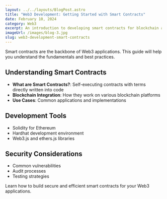 ```yaml
---
layout: ../../layouts/BlogPost.astro
title: "Web3 Development: Getting Started with Smart Contracts"
date: February 10, 2024
category: Web3
excerpt: An introduction to developing smart contracts for blockchain applications, with practical examples and best practices for developers entering the Web3 space.
imageUrl: /images/blog-3.jpg
slug: web3-development-smart-contracts
---
```


Smart contracts are the backbone of Web3 applications. This guide will help you understand the fundamentals and best practices.

## Understanding Smart Contracts

- **What are Smart Contracts?**: Self-executing contracts with terms directly written into code
- **Blockchain Integration**: How they work on various blockchain platforms
- **Use Cases**: Common applications and implementations

## Development Tools

- Solidity for Ethereum
- Hardhat development environment
- Web3.js and ethers.js libraries

## Security Considerations

- Common vulnerabilities
- Audit processes
- Testing strategies

Learn how to build secure and efficient smart contracts for your Web3 applications.